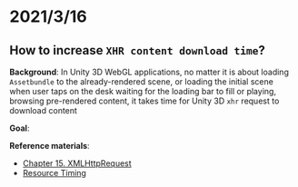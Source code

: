 # 2021/3/16
## How to increase `XHR content download time`?

**Background**: In Unity 3D WebGL applications, no matter it is about loading `Assetbundle` to the already-rendered scene, or loading the initial scene when user taps on the desk waiting for the loading bar to fill or playing, browsing pre-rendered content, it takes time for Unity 3D `xhr` request to download content

**Goal**:

**Reference materials**:

- [Chapter 15. XMLHttpRequest](https://www.oreilly.com/library/view/high-performance-browser/9781449344757/ch15.html)
- [Resource Timing](https://www.w3.org/TR/resource-timing/)